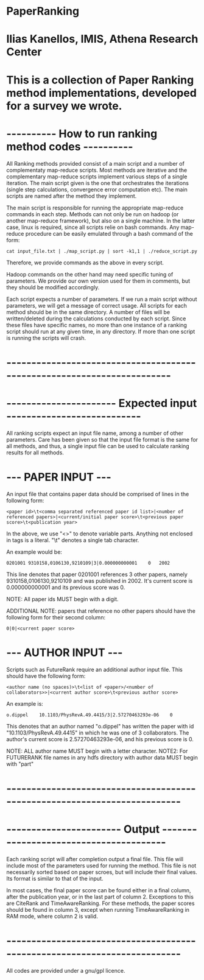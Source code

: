 # PaperRanking

# Ilias Kanellos, IMIS, Athena Research Center
# This is a collection of Paper Ranking method implementations, developed for a survey we wrote.

# ---------- How to run ranking method codes ---------- #

All Ranking methods provided consist of a main script and a number of complementaty map-reduce scripts.
Most methods are iterative and the complementary map-reduce scripts implement various steps of a single
iteration. The main script given is the one that orchestrates the iterations (single step calculations,
convergence error computation etc). The main scripts are named after the method they implement.

The main script is responsible for running the appropriate map-reduce commands in each step. Methods 
can not only be run on hadoop (or another map-reduce framework), but also on a single machine. In the 
latter case, linux is required, since all scripts relie on bash commands. Any map-reduce procedure can
be easily emulated through a bash command of the form:

	cat input_file.txt | ./map_script.py | sort -k1,1 | ./reduce_script.py
	
Therefore, we provide commands as the above in every script. 

Hadoop commands on the other hand may need specific tuning of parameters. We provide our own version 
used for them in comments, but they should be modified accordingly.

Each script expects a number of parameters. If we run a main script without parameters, we will get a 
message of correct usage. All scripts for each method should be in the same directory. A number of files
will be written/deleted during the calculations conducted by each script. Since these files have specific
names, no more than one instance of a ranking script should run at any given time, in any directory. If
more than one script is running the scripts will crash.

# ----------------------------------------------------------------------- #

# ---------------------- Expected input --------------------------- #

All ranking scripts expect an input file name, among a number of other parameters.
Care has been given so that the input file format is the same for all methods, and
thus, a single input file can be used to calculate ranking results for all methods.

# --- PAPER INPUT --- #
An input file that contains paper data should be comprised of lines in the following
form: 

	<paper id>\t<comma separated referenced paper id list>|<number of referenced papers>|<current/initial paper score>\t<previous paper score>\t<publication year>

In the above, we use "<>" to denote variable parts. Anything not enclosed in tags is a literal.
"\t" denotes a single tab character.

An example would be:

	0201001 9310158,0106130,9210109|3|0.000000000001	0	2002

This line denotes that paper 0201001 references 3 other papers, namely 9310158,0106130,9210109 and was published in 2002.
It's current score is 0.000000000001 and its previous score was 0.

NOTE: All paper ids MUST begin with a digit.

ADDITIONAL NOTE: papers that reference no other papers should have the following form for their second column:

	0|0|<current paper score>

# --- AUTHOR INPUT --- #

Scripts such as FutureRank require an additional author input file. This should have the following form:

	<author name (no spaces)>\t<list of <paper>/<number of collaborators>>|<current author score>\t<previous author score>

An example is:

	o.dippel	10.1103/PhysRevA.49.4415/3|2.57270463293e-06	0

This denotes that an author named "o.dippel" has written the paper with id "10.1103/PhysRevA.49.4415" in which he was one of 3 collaborators. The author's current score is 2.57270463293e-06, and his previous score is 0.

NOTE: ALL author name MUST begin with a letter character.
NOTE2: For FUTURERANK file names in any hdfs directory with author data MUST begin with "part"

# ------------------------------------------------------------------------- #

# ----------------------- Output --------------------------------------- #

Each ranking script will after completion output a final file. This file will include most of the parameters
used for running the method. This file is not necessarily sorted based on paper scroes, but will include their
final values. Its format is similar to that of the input. 

In most cases, the final paper score can be found either in a final column, after the publication year, or in
the last part of column 2. Exceptions to this are CiteRank and TimeAwareRanking. For these methods, the paper
scores should be found in column 3, except when running TimeAwareRanking in RAM mode, where column 2 is valid.

# ------------------------------------------------------------------------- #

All codes are provided under a gnu/gpl licence.

